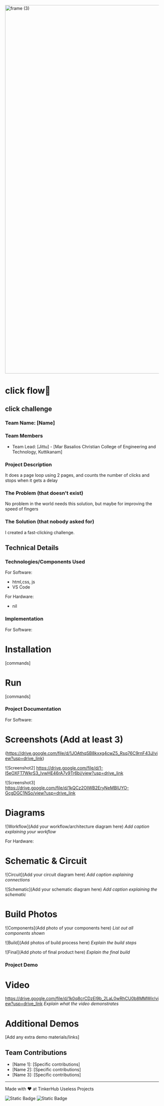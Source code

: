 <img width="3188" height="1202" alt="frame (3)" src="https://github.com/user-attachments/assets/517ad8e9-ad22-457d-9538-a9e62d137cd7" />


# click flow🎯


## click challenge
### Team Name: [Name]


### Team Members
- Team Lead: [Jittu] - [Mar Basalios Christian College of Engineering and Technology, Kuttikanam]

### Project Description
It does a page loop using 2 pages, and counts the number of clicks and stops when it gets a delay

### The Problem (that doesn't exist)
No problem in the world needs this solution, but maybe for improving the speed of fingers 

### The Solution (that nobody asked for)
I created a fast-clicking challenge.

## Technical Details
### Technologies/Components Used
For Software:
- html,css, js
- VS Code

For Hardware:
- nil

### Implementation
For Software:
# Installation
[commands]

# Run
[commands]

### Project Documentation
For Software:

# Screenshots (Add at least 3)
(https://drive.google.com/file/d/1JOAthqSB8kxxg4cwZ5_Rsq76C9rnF43J/view?usp=drive_link)

![Screenshot2]
https://drive.google.com/file/d/1-I5eOXFT7WkrS3_IvwHE46rA7v9Tr6bi/view?usp=drive_link

![Screenshot3]
https://drive.google.com/file/d/1kQCz2OIWB2EryNeMBlUYO-GcgDGC1NSo/view?usp=drive_link

# Diagrams
![Workflow](Add your workflow/architecture diagram here)
*Add caption explaining your workflow*

For Hardware:

# Schematic & Circuit
![Circuit](Add your circuit diagram here)
*Add caption explaining connections*

![Schematic](Add your schematic diagram here)
*Add caption explaining the schematic*

# Build Photos
![Components](Add photo of your components here)
*List out all components shown*

![Build](Add photos of build process here)
*Explain the build steps*

![Final](Add photo of final product here)
*Explain the final build*

### Project Demo
# Video
https://drive.google.com/file/d/1k0q8crCDzEl9b_2LaL0wRhCU0b8MMWir/view?usp=drive_link
*Explain what the video demonstrates*

# Additional Demos
[Add any extra demo materials/links]

## Team Contributions
- [Name 1]: [Specific contributions]
- [Name 2]: [Specific contributions]
- [Name 3]: [Specific contributions]

---
Made with ❤️ at TinkerHub Useless Projects 

![Static Badge](https://img.shields.io/badge/TinkerHub-24?color=%23000000&link=https%3A%2F%2Fwww.tinkerhub.org%2F)
![Static Badge](https://img.shields.io/badge/UselessProjects--25-25?link=https%3A%2F%2Fwww.tinkerhub.org%2Fevents%2FQ2Q1TQKX6Q%2FUseless%2520Projects)




